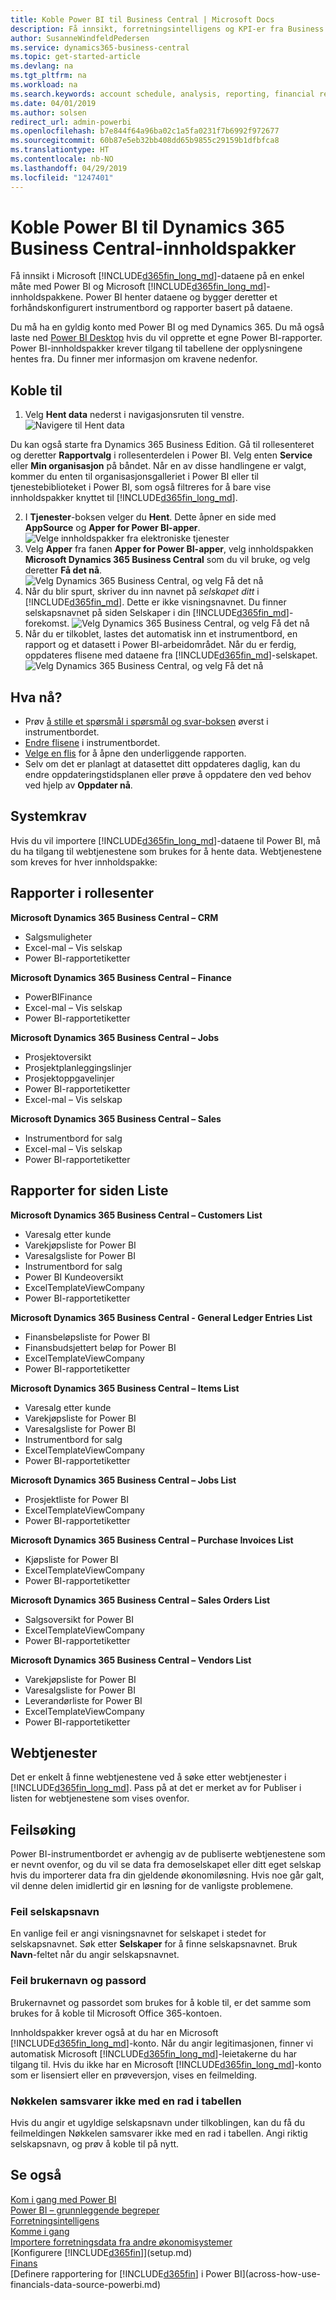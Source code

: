```yaml
---
title: Koble Power BI til Business Central | Microsoft Docs
description: Få innsikt, forretningsintelligens og KPI-er fra Business Central-dataene på en enkel måte med Power BI- og Business Central-innholdspakkene.
author: SusanneWindfeldPedersen
ms.service: dynamics365-business-central
ms.topic: get-started-article
ms.devlang: na
ms.tgt_pltfrm: na
ms.workload: na
ms.search.keywords: account schedule, analysis, reporting, financial report, business intelligence, KPI
ms.date: 04/01/2019
ms.author: solsen
redirect_url: admin-powerbi
ms.openlocfilehash: b7e844f64a96ba02c1a5fa0231f7b6992f972677
ms.sourcegitcommit: 60b87e5eb32bb408dd65b9855c29159b1dfbfca8
ms.translationtype: HT
ms.contentlocale: nb-NO
ms.lasthandoff: 04/29/2019
ms.locfileid: "1247401"
---
```

# <a name="connecting-power-bi-to-dynamics-365-business-central-content-packs"></a>Koble Power BI til Dynamics 365 Business Central-innholdspakker
Få innsikt i Microsoft [!INCLUDE[d365fin_long_md](includes/d365fin_long_md.md)]-dataene på en enkel måte med Power BI og Microsoft [!INCLUDE[d365fin_long_md](includes/d365fin_long_md.md)]-innholdspakkene. Power BI henter dataene og bygger deretter et forhåndskonfigurert instrumentbord og rapporter basert på dataene.

Du må ha en gyldig konto med Power BI og med Dynamics 365. Du må også laste ned [Power BI Desktop](https://powerbi.microsoft.com/en-us/desktop/) hvis du vil opprette et egne Power BI-rapporter. Power BI-innholdspakker krever tilgang til tabellene der opplysningene hentes fra. Du finner mer informasjon om kravene nedenfor.  

## <a name="how-to-connect"></a>Koble til
1. Velg **Hent data** nederst i navigasjonsruten til venstre.  
![Navigere til Hent data](./media/across-how-to-connect-powerbi-d365-content-packs/powerbi-get-data.png)

Du kan også starte fra Dynamics 365 Business Edition. Gå til rollesenteret og deretter **Rapportvalg** i rollesenterdelen i Power BI. Velg enten **Service** eller **Min organisasjon** på båndet. Når en av disse handlingene er valgt, kommer du enten til organisasjonsgalleriet i Power BI eller til tjenestebiblioteket i Power BI, som også filtreres for å bare vise innholdspakker knyttet til [!INCLUDE[d365fin_long_md](includes/d365fin_long_md.md)].

2. I **Tjenester**-boksen velger du **Hent**. Dette åpner en side med **AppSource** og **Apper for Power BI-apper**.  
![Velge innholdspakker fra elektroniske tjenester](./media/across-how-to-connect-powerbi-d365-content-packs/powerbi-online-services-get.png)
3. Velg **Apper** fra fanen **Apper for Power BI-apper**, velg innholdspakken **Microsoft Dynamics 365 Business Central** som du vil bruke, og velg deretter **Få det nå**.  
![Velg Dynamics 365 Business Central, og velg Få det nå](./media/across-how-to-connect-powerbi-d365-content-packs/powerbi-dynamics365-for-financials-get-it-now.png)
4. Når du blir spurt, skriver du inn navnet på *selskapet ditt* i [!INCLUDE[d365fin_md](includes/d365fin_long_md.md)]. Dette er ikke visningsnavnet. Du finner selskapsnavnet på siden Selskaper i din [!INCLUDE[d365fin_md](includes/d365fin_long_md.md)]-forekomst. 
![Velg Dynamics 365 Business Central, og velg Få det nå](./media/across-how-to-connect-powerbi-d365-content-packs/powerbi-connect-to-d365-finance-and-operations-crm.png)
5. Når du er tilkoblet, lastes det automatisk inn et instrumentbord, en rapport og et datasett i Power BI-arbeidområdet. Når du er ferdig, oppdateres flisene med dataene fra [!INCLUDE[d365fin_md](includes/d365fin_long_md.md)]-selskapet.
![Velg Dynamics 365 Business Central, og velg Få det nå](./media/across-how-to-connect-powerbi-d365-content-packs/powerbi-workspace-dashboard-report-dataset.png)

## <a name="what-now"></a>Hva nå?

- Prøv [å stille et spørsmål i spørsmål og svar-boksen](https://docs.microsoft.com/en-us/power-bi/service-q-and-a) øverst i instrumentbordet.
- [Endre flisene](https://docs.microsoft.com/en-us/power-bi/service-dashboard-edit-tile) i instrumentbordet.  
- [Velge en flis](https://docs.microsoft.com/en-us/power-bi/service-dashboard-tiles) for å åpne den underliggende rapporten.  
- Selv om det er planlagt at datasettet ditt oppdateres daglig, kan du endre oppdateringstidsplanen eller prøve å oppdatere den ved behov ved hjelp av **Oppdater nå**.

## <a name="system-requirements"></a>Systemkrav
Hvis du vil importere [!INCLUDE[d365fin_long_md](includes/d365fin_long_md.md)]-dataene til Power BI, må du ha tilgang til webtjenestene som brukes for å hente data. Webtjenestene som kreves for hver innholdspakke:

## <a name="role-center-reports"></a>Rapporter i rollesenter

**Microsoft Dynamics 365 Business Central – CRM**
- Salgsmuligheter
- Excel-mal – Vis selskap
- Power BI-rapportetiketter

**Microsoft Dynamics 365 Business Central – Finance**
- PowerBIFinance
- Excel-mal – Vis selskap
- Power BI-rapportetiketter

**Microsoft Dynamics 365 Business Central – Jobs**
- Prosjektoversikt
- Prosjektplanleggingslinjer
- Prosjektoppgavelinjer
- Power BI-rapportetiketter
- Excel-mal – Vis selskap

**Microsoft Dynamics 365 Business Central – Sales**
- Instrumentbord for salg
- Excel-mal – Vis selskap
- Power BI-rapportetiketter

## <a name="list-page-reports"></a>Rapporter for siden Liste 

**Microsoft Dynamics 365 Business Central – Customers List**
- Varesalg etter kunde
- Varekjøpsliste for Power BI
- Varesalgsliste for Power BI
- Instrumentbord for salg
- Power BI Kundeoversikt
- ExcelTemplateViewCompany
- Power BI-rapportetiketter 

**Microsoft Dynamics 365 Business Central - General Ledger Entries List**
- Finansbeløpsliste for Power BI
- Finansbudsjettert beløp for Power BI
- ExcelTemplateViewCompany
- Power BI-rapportetiketter

**Microsoft Dynamics 365 Business Central – Items List**
- Varesalg etter kunde
- Varekjøpsliste for Power BI
- Varesalgsliste for Power BI
- Instrumentbord for salg
- ExcelTemplateViewCompany
- Power BI-rapportetiketter

**Microsoft Dynamics 365 Business Central – Jobs List**
- Prosjektliste for Power BI
- ExcelTemplateViewCompany
- Power BI-rapportetiketter

**Microsoft Dynamics 365 Business Central – Purchase Invoices List**
- Kjøpsliste for Power BI
- ExcelTemplateViewCompany
- Power BI-rapportetiketter

**Microsoft Dynamics 365 Business Central – Sales Orders List**
- Salgsoversikt for Power BI
- ExcelTemplateViewCompany
- Power BI-rapportetiketter


**Microsoft Dynamics 365 Business Central – Vendors List**
- Varekjøpsliste for Power BI
- Varesalgsliste for Power BI
- Leverandørliste for Power BI
- ExcelTemplateViewCompany
- Power BI-rapportetiketter

## <a name="web-services"></a>Webtjenester
Det er enkelt å finne webtjenestene ved å søke etter webtjenester i [!INCLUDE[d365fin_long_md](includes/d365fin_long_md.md)]. Pass på at det er merket av for Publiser i listen for webtjenestene som vises ovenfor.

## <a name="troubleshooting"></a>Feilsøking
Power BI-instrumentbordet er avhengig av de publiserte webtjenestene som er nevnt ovenfor, og du vil se data fra demoselskapet eller ditt eget selskap hvis du importerer data fra din gjeldende økonomiløsning. Hvis noe går galt, vil denne delen imidlertid gir en løsning for de vanligste problemene.

### <a name="incorrect-company-name"></a>Feil selskapsnavn  
En vanlige feil er angi visningsnavnet for selskapet i stedet for selskapsnavnet. Søk etter **Selskaper** for å finne selskapsnavnet. Bruk **Navn**-feltet når du angir selskapsnavnet.

### <a name="incorrect-user-name-and-password"></a>Feil brukernavn og passord  
Brukernavnet og passordet som brukes for å koble til, er det samme som brukes for å koble til Microsoft Office 365-kontoen.  

Innholdspakker krever også at du har en Microsoft [!INCLUDE[d365fin_long_md](includes/d365fin_long_md.md)]-konto. Når du angir legitimasjonen, finner vi automatisk Microsoft [!INCLUDE[d365fin_long_md](includes/d365fin_long_md.md)]-leietakerne du har tilgang til. Hvis du ikke har en Microsoft [!INCLUDE[d365fin_long_md](includes/d365fin_long_md.md)]-konto som er lisensiert eller en prøveversjon, vises en feilmelding.

### <a name="the-key-didnt-match-any-rows-in-the-table"></a>Nøkkelen samsvarer ikke med en rad i tabellen
Hvis du angir et ugyldige selskapsnavn under tilkoblingen, kan du få du feilmeldingen Nøkkelen samsvarer ikke med en rad i tabellen. Angi riktig selskapsnavn, og prøv å koble til på nytt.

## <a name="see-also"></a>Se også
[Kom i gang med Power BI](https://docs.microsoft.com/en-us/power-bi/service-get-started)  
[Power BI – grunnleggende begreper](https://docs.microsoft.com/en-us/power-bi/service-basic-concepts)  
[Forretningsintelligens](bi.md)  
[Komme i gang](product-get-started.md)  
[Importere forretningsdata fra andre økonomisystemer](across-import-data-configuration-packages.md)  
[Konfigurere [!INCLUDE[d365fin](includes/d365fin_md.md)]](setup.md)  
[Finans](finance.md)  
[Definere rapportering for [!INCLUDE[d365fin](includes/d365fin_md.md)] i Power BI](across-how-use-financials-data-source-powerbi.md)  
